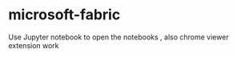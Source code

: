 # microsoft-fabric

Use Jupyter notebook to open the notebooks , also chrome viewer extension work 
